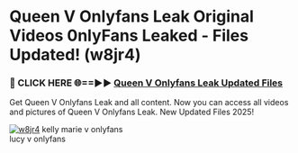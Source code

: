 # Queen V Onlyfans Leak Original Videos 0nlyFans Leaked - Files Updated! (w8jr4)

<h3>🔴 CLICK HERE 🌐==►► <a href="https://tinyurl.com/4seja8ks" rel="nofollow">Queen V Onlyfans Leak Updated Files</a></h3>

Get Queen V Onlyfans Leak and all content. Now you can access all videos and pictures of Queen V Onlyfans Leak. New Updated Files 2025!

[![w8jr4](https://i.imgur.com/EWjZXRe.gif)](https://tinyurl.com/4seja8ks)
kelly marie v onlyfans<br>
lucy v onlyfans